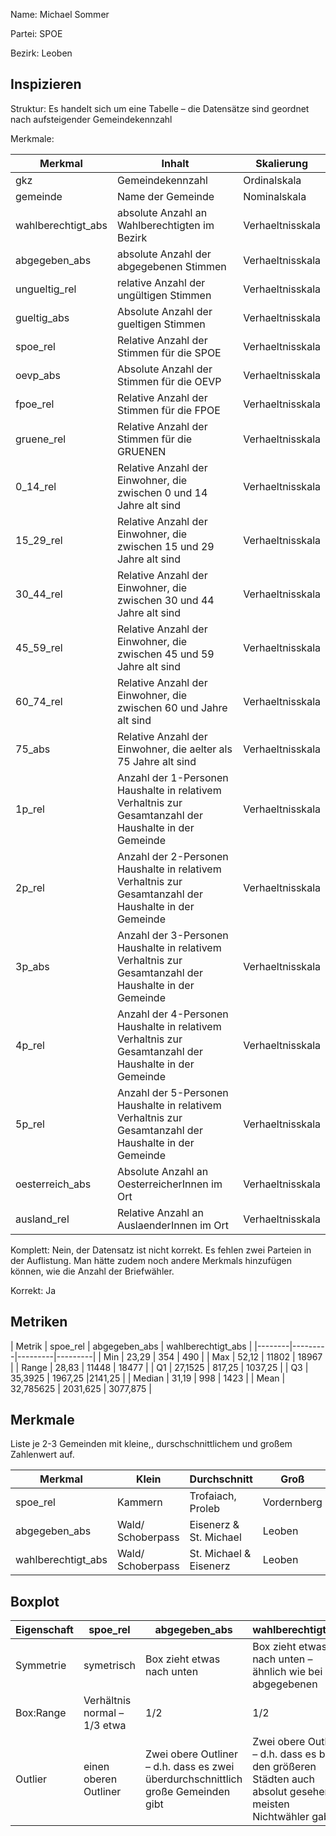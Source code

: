 Name: Michael Sommer

Partei: SPOE

Bezirk: Leoben

## Inspizieren

Struktur:  Es handelt sich um eine Tabelle – die Datensätze sind geordnet nach aufsteigender Gemeindekennzahl

Merkmale:

| Merkmal | Inhalt | Skalierung |
|---------|---------|----------------|
| gkz | Gemeindekennzahl | Ordinalskala |
| gemeinde | Name der Gemeinde | Nominalskala  |
| wahlberechtigt_abs | absolute Anzahl an Wahlberechtigten im Bezirk  | Verhaeltnisskala  |
| abgegeben_abs | absolute Anzahl der abgegebenen Stimmen | Verhaeltnisskala |
| ungueltig_rel | relative Anzahl der ungültigen Stimmen | Verhaeltnisskala |
| gueltig_abs | Absolute Anzahl der gueltigen Stimmen  | Verhaeltnisskala  |
| spoe_rel | Relative Anzahl der Stimmen für die SPOE  | Verhaeltnisskala |
| oevp_abs | Absolute Anzahl der Stimmen für die OEVP  |Verhaeltnisskala  |
| fpoe_rel | Relative Anzahl der Stimmen für die FPOE | Verhaeltnisskala |
| gruene_rel | Relative Anzahl der Stimmen für die GRUENEN |Verhaeltnisskala  |
| 0_14_rel | Relative Anzahl der Einwohner, die zwischen 0 und 14 Jahre alt sind |Verhaeltnisskala  |
| 15_29_rel | Relative Anzahl der Einwohner, die zwischen 15 und 29 Jahre alt sind | Verhaeltnisskala |
| 30_44_rel | Relative Anzahl der Einwohner, die zwischen 30 und 44 Jahre alt sind  | Verhaeltnisskala |
| 45_59_rel | Relative Anzahl der Einwohner, die zwischen 45 und 59 Jahre alt sind |Verhaeltnisskala  |
| 60_74_rel | Relative Anzahl der Einwohner, die zwischen 60 und Jahre alt sind  | Verhaeltnisskala |
| 75_abs | Relative Anzahl der Einwohner, die aelter als 75 Jahre alt sind |Verhaeltnisskala  |
| 1p_rel | Anzahl der 1-Personen Haushalte in relativem Verhaltnis zur Gesamtanzahl der Haushalte in der Gemeinde  |Verhaeltnisskala  |
| 2p_rel | Anzahl der 2-Personen Haushalte in relativem Verhaltnis zur Gesamtanzahl der Haushalte in der Gemeinde |Verhaeltnisskala  |
| 3p_abs | Anzahl der 3-Personen Haushalte in relativem Verhaltnis zur Gesamtanzahl der Haushalte in der Gemeinde |Verhaeltnisskala  |
| 4p_rel | Anzahl der 4-Personen Haushalte in relativem Verhaltnis zur Gesamtanzahl der Haushalte in der Gemeinde  |Verhaeltnisskala  |
| 5p_rel | Anzahl der 5-Personen Haushalte in relativem Verhaltnis zur Gesamtanzahl der Haushalte in der Gemeinde  |Verhaeltnisskala  |
| oesterreich_abs | Absolute Anzahl an OesterreicherInnen im Ort  | Verhaeltnisskala |
| ausland_rel | Relative Anzahl an AuslaenderInnen im Ort   | Verhaeltnisskala  |

Komplett: Nein, der Datensatz ist nicht korrekt. Es fehlen zwei Parteien in der Auflistung. Man hätte zudem noch andere Merkmals hinzufügen können, wie die Anzahl der Briefwähler.

Korrekt: Ja

## Metriken

| Metrik | spoe_rel
 | abgegeben_abs
 | wahlberechtigt_abs |
|--------|---------|---------|---------|
| Min | 23,29 | 354 | 490 |
| Max | 52,12 | 11802 | 18967 |
| Range | 28,83 | 11448 | 18477  |
| Q1 | 27,1525  | 817,25 | 1037,25 |
| Q3 | 35,3925  | 1967,25 |2141,25 |
| Median | 31,19 | 998 | 1423 |
| Mean | 32,785625 | 2031,625  | 3077,875 |


## Merkmale

Liste je 2-3 Gemeinden mit kleine,, durschschnittlichem und großem Zahlenwert auf.

| Merkmal | Klein | Durchschnitt | Groß |
|---------|-------|--------------|------|
| spoe_rel | Kammern | Trofaiach, Proleb | Vordernberg  |
| abgegeben_abs | Wald/ Schoberpass | Eisenerz & St. Michael  | Leoben |
| wahlberechtigt_abs | Wald/ Schoberpass  | St. Michael & Eisenerz  | Leoben |

## Boxplot

| Eigenschaft | spoe_rel | abgegeben_abs | wahlberechtigt_abs |
|-------------|---------|---------|---------|
| Symmetrie | symetrisch | Box zieht etwas nach unten | Box zieht etwas nach unten – ähnlich wie bei abgegebenen|
| Box:Range | Verhältnis normal – 1/3 etwa  | 1/2  | 1/2 |
| Outlier | einen oberen Outliner  | Zwei obere Outliner – d.h. dass es zwei überdurchschnittlich große Gemeinden gibt | Zwei obere Outliner – d.h. dass es bei den größeren Städten auch absolut gesehen die meisten Nichtwähler gab |

